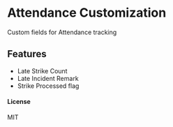 # Attendance Customization

Custom fields for Attendance tracking

## Features

- Late Strike Count
- Late Incident Remark
- Strike Processed flag

#### License

MIT
